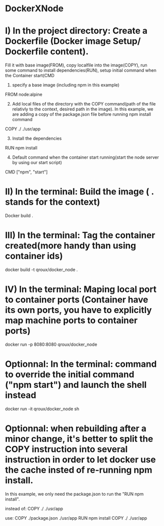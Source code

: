# DockerXNode

# I) In the project directory: Create a Dockerfile (Docker image Setup/ Dockerfile content).
Fill it with base image(FROM), copy localfile into the image(COPY), run some command to install dependencies(RUN), setup initial command when the Container start(CMD


1. specify a base image (including npm in this example)

FROM node:alpine

2. Add local files of the directory with the COPY command(path of the file relativly to the context, desired path in the image). In this example, we are adding a copy of the package.json file before running npm install command

COPY ./ ./usr/app

3. Install the dependencies

RUN npm install

4. Default command when the container start running(start the node server by using our start script)

CMD ["npm", "start"]



# II) In the terminal: Build the image ( . stands for the context)

Docker build .



# III) In the terminal: Tag the container created(more handy than using container ids)

docker build -t qroux/docker_node .



# IV) In the terminal: Maping local port to container ports (Container have its own ports, you have to explicitly map machine ports to container ports)

docker run -p 8080:8080  qroux/docker_node

# Optionnal: In the terminal: command to override the initial command ("npm start") and launch the shell instead

docker run -it  qroux/docker_node sh

# Optionnal: when rebuilding after a minor change, it's better to split the COPY instruction into several instruction in order to let docker use the cache insted of re-running npm install.

In this example, we only need the package.json to run the "RUN npm install".

instead of:
COPY ./ ./usr/app

use:
COPY ./package.json ./usr/app
RUN npm install
COPY ./ ./usr/app



